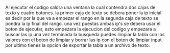 Al ejecutar el codigo saldra una ventana la cual contendra dos cajas de texto y cuatro botones. la primer caja de texto se debera poner la ip inicial es decir por la que va a empezar el rango
en la segunda caja de texto se pondra la ip final del rango. una vez puestas ambas ip's se debera usar el boton de ejecutar, esto empezara la ejecucion del codigo y empezara a buscar las ip
una vez terminada la busqueda puedes limpiar la tabla con los valores con el boton de limpiar y borrar las ip con el boton de limpiar input por ultimo tienes la opcion de exportar la tabla
a un archivo de texto.
